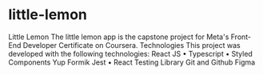 # little-lemon
Little Lemon
The little lemon app is the capstone project for Meta's Front-End Developer Certificate on Coursera.
Technologies
This project was developed with the following technologies:
React JS
• Typescript
• Styled Components
Yup
Formik
Jest
• React Testing Library
Git and Github
Figma
